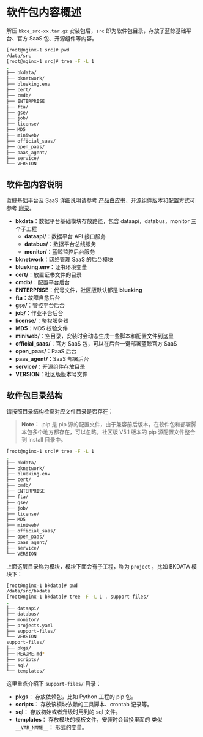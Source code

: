 # 软件包内容概述

解压 `bkce_src-xx.tar.gz` 安装包后，`src` 即为软件包目录，存放了蓝鲸基础平台、官方 SaaS 包、开源组件等内容。

```bash
[root@nginx-1 src]# pwd
/data/src
[root@nginx-1 src]# tree -F -L 1
.
├── bkdata/
├── bknetwork/
├── blueking.env
├── cert/
├── cmdb/
├── ENTERPRISE
├── fta/
├── gse/
├── job/
├── license/
├── MD5
├── miniweb/
├── official_saas/
├── open_paas/
├── paas_agent/
├── service/
└── VERSION
```

## 软件包内容说明

蓝鲸基础平台及 SaaS 详细说明请参考 [产品白皮书](https://bk.tencent.com/docs/)，开源组件版本和配置方式可参考 [附录](../../附录/开源组件版本/version.md)。

- **bkdata**：数据平台基础模块存放路径，包含 dataapi，databus，monitor 三个子工程
  - **dataapi/**：数据平台 API 接口服务
  - **databus/**：数据平台总线服务
  - **monitor/**：蓝鲸监控后台服务
- **bknetwork**：网络管理 SaaS 的后台模块
- **blueking.env**：证书环境变量
- **cert/**：放置证书文件的目录
- **cmdb/**：配置平台后台
- **ENTERPRISE**：代号文件，社区版默认都是 **blueking**
- **fta**：故障自愈后台
- **gse/**：管控平台后台
- **job/**：作业平台后台
- **license/**：鉴权服务器
- **MD5**：MD5 校验文件
- **miniweb/**：空目录，安装时会动态生成一些脚本和配置文件到这里
- **official_saas/**：官方 SaaS 包，可以在后台一键部署蓝鲸官方 SaaS
- **open_paas/**：PaaS 后台
- **paas_agent/**：SaaS 部署后台
- **service/**：开源组件存放目录
- **VERSION**：社区版版本号文件

## 软件包目录结构

请按照目录结构检查对应文件目录是否存在：

> **Note：** .pip 是 pip 源的配置文件，由于兼容前后版本，在软件包和部署脚本包多个地方都存在，可以忽略。社区版 V5.1 版本的 pip 源配置文件整合到 install 目录中。

```bash
[root@nginx-1 src]# tree -F -L 1
.
├── bkdata/
├── bknetwork/
├── blueking.env
├── cert/
├── cmdb/
├── ENTERPRISE
├── fta/
├── gse/
├── job/
├── license/
├── MD5
├── miniweb/
├── official_saas/
├── open_paas/
├── paas_agent/
├── service/
└── VERSION
```

上面这层目录称为模块，模块下面会有子工程，称为 `project` ，比如 BKDATA 模块下：

```bash
[root@nginx-1 bkdata]# pwd
/data/src/bkdata
[root@nginx-1 bkdata]# tree -F -L 1 . support-files/
.
├── dataapi/
├── databus/
├── monitor/
├── projects.yaml
├── support-files/
└── VERSION
support-files/
├── pkgs/
├── README.md*
├── scripts/
├── sql/
└── templates/
```

这里重点介绍下 `support-files/` 目录：

- **pkgs**： 存放依赖包，比如 Python 工程的 pip 包。
- **scripts**： 存放该模块依赖的工具脚本、crontab 记录等。
- **sql**： 存放初始或者升级时用到的 sql 文件。
- **templates**： 存放模块的模板文件，安装时会替换里面的 类似 `__VAR_NAME__`： 形式的变量。
